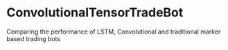 # ConvolutionalTensorTradeBot
 Comparing the performance of LSTM, Convolutional and traditional marker based trading bots
